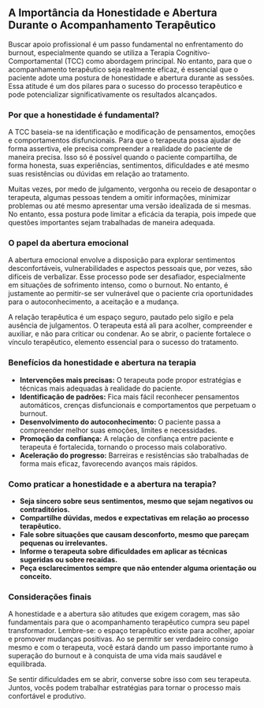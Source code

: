 
## A Importância da Honestidade e Abertura Durante o Acompanhamento Terapêutico

Buscar apoio profissional é um passo fundamental no enfrentamento do burnout, especialmente quando se utiliza a Terapia Cognitivo-Comportamental (TCC) como abordagem principal. No entanto, para que o acompanhamento terapêutico seja realmente eficaz, é essencial que o paciente adote uma postura de honestidade e abertura durante as sessões. Essa atitude é um dos pilares para o sucesso do processo terapêutico e pode potencializar significativamente os resultados alcançados.

### Por que a honestidade é fundamental?

A TCC baseia-se na identificação e modificação de pensamentos, emoções e comportamentos disfuncionais. Para que o terapeuta possa ajudar de forma assertiva, ele precisa compreender a realidade do paciente de maneira precisa. Isso só é possível quando o paciente compartilha, de forma honesta, suas experiências, sentimentos, dificuldades e até mesmo suas resistências ou dúvidas em relação ao tratamento.

Muitas vezes, por medo de julgamento, vergonha ou receio de desapontar o terapeuta, algumas pessoas tendem a omitir informações, minimizar problemas ou até mesmo apresentar uma versão idealizada de si mesmas. No entanto, essa postura pode limitar a eficácia da terapia, pois impede que questões importantes sejam trabalhadas de maneira adequada.

### O papel da abertura emocional

A abertura emocional envolve a disposição para explorar sentimentos desconfortáveis, vulnerabilidades e aspectos pessoais que, por vezes, são difíceis de verbalizar. Esse processo pode ser desafiador, especialmente em situações de sofrimento intenso, como o burnout. No entanto, é justamente ao permitir-se ser vulnerável que o paciente cria oportunidades para o autoconhecimento, a aceitação e a mudança.

A relação terapêutica é um espaço seguro, pautado pelo sigilo e pela ausência de julgamentos. O terapeuta está ali para acolher, compreender e auxiliar, e não para criticar ou condenar. Ao se abrir, o paciente fortalece o vínculo terapêutico, elemento essencial para o sucesso do tratamento.

### Benefícios da honestidade e abertura na terapia

- **Intervenções mais precisas:** O terapeuta pode propor estratégias e técnicas mais adequadas à realidade do paciente.
- **Identificação de padrões:** Fica mais fácil reconhecer pensamentos automáticos, crenças disfuncionais e comportamentos que perpetuam o burnout.
- **Desenvolvimento do autoconhecimento:** O paciente passa a compreender melhor suas emoções, limites e necessidades.
- **Promoção da confiança:** A relação de confiança entre paciente e terapeuta é fortalecida, tornando o processo mais colaborativo.
- **Aceleração do progresso:** Barreiras e resistências são trabalhadas de forma mais eficaz, favorecendo avanços mais rápidos.

### Como praticar a honestidade e a abertura na terapia?

- **Seja sincero sobre seus sentimentos, mesmo que sejam negativos ou contraditórios.**
- **Compartilhe dúvidas, medos e expectativas em relação ao processo terapêutico.**
- **Fale sobre situações que causam desconforto, mesmo que pareçam pequenas ou irrelevantes.**
- **Informe o terapeuta sobre dificuldades em aplicar as técnicas sugeridas ou sobre recaídas.**
- **Peça esclarecimentos sempre que não entender alguma orientação ou conceito.**

### Considerações finais

A honestidade e a abertura são atitudes que exigem coragem, mas são fundamentais para que o acompanhamento terapêutico cumpra seu papel transformador. Lembre-se: o espaço terapêutico existe para acolher, apoiar e promover mudanças positivas. Ao se permitir ser verdadeiro consigo mesmo e com o terapeuta, você estará dando um passo importante rumo à superação do burnout e à conquista de uma vida mais saudável e equilibrada.

Se sentir dificuldades em se abrir, converse sobre isso com seu terapeuta. Juntos, vocês podem trabalhar estratégias para tornar o processo mais confortável e produtivo.
```
